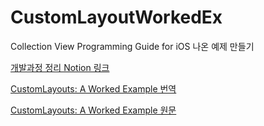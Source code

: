 # CustomLayoutWorkedEx
Collection View Programming Guide for iOS 나온 예제 만들기

[개발과정 정리 Notion 링크](https://superficial-feet-e0d.notion.site/Custom-Layouts-A-Worked-Example-21-11-22-6eafe772a37c4d4d8a57bca5501b44bd)

[CustomLayouts: A Worked Example 번역](https://superficial-feet-e0d.notion.site/Custom-Layouts-A-Worked-Example-21-11-12-fb2efd355d1c41e8af58fce27f7ae177)

[CustomLayouts: A Worked Example 원문](https://developer.apple.com/library/archive/documentation/WindowsViews/Conceptual/CollectionViewPGforIOS/AWorkedExample/AWorkedExample.html#//apple_ref/doc/uid/TP40012334-CH8-SW8)
